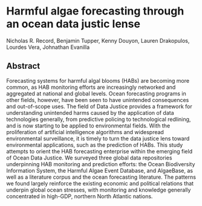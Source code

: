 # Harmful algae forecasting through an ocean data justic lense

Nicholas R. Record, Benjamin Tupper, Kenny Douyon, Lauren Drakopulos, Lourdes Vera, Johnathan Evanilla

## Abstract

Forecasting systems for harmful algal blooms (HABs) are becoming more common, as HAB monitoring efforts are increasingly networked and aggregated at national and global levels. Ocean forecasting programs in other fields, however, have been seen to have unintended consequences and out-of-scope uses. The field of Data Justice provides a framework for understanding unintended harms caused by the application of data technologies generally, from predictive policing to technological redlining, and is now starting to be applied to environmental fields. With the proliferation of artificial intelligence algorithms and widespread environmental surveillance, it is timely to turn the data justice lens toward environmental applications, such as the prediction of HABs. This study attempts to orient the HAB forecasting enterprise within the emerging field of Ocean Data Justice. We surveyed three global data repositories underpinning HAB monitoring and prediction efforts: the Ocean Biodiversity Information System, the Harmful Algae Event Database, and AlgaeBase, as well as a literature corpus and the ocean forecasting literature. The patterns we found largely reinforce the existing economic and political relations that underpin global ocean stresses, with monitoring and knowledge generally concentrated in high-GDP, northern North Atlantic nations. 

